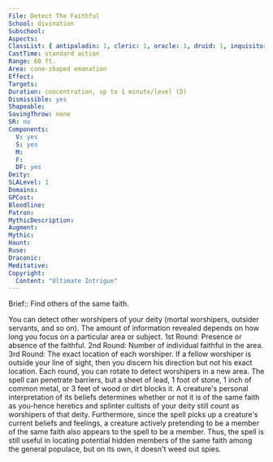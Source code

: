 ```yaml
---
File: Detect The Faithful
School: divination
Subschool: 
Aspects: 
ClassList: { antipaladin: 1, cleric: 1, oracle: 1, druid: 1, inquisitor: 1, paladin: 1, ranger: 1, shaman: 1 }
CastTime: standard action
Range: 60 ft.
Area: cone-shaped emanation
Effect: 
Targets: 
Duration: concentration, up to 1 minute/level (D)
Dismissible: yes
Shapeable: 
SavingThrow: none
SR: no
Components:
  V: yes
  S: yes
  M: 
  F: 
  DF: yes
Deity: 
SLALevel: 1
Domains: 
GPCost: 
Bloodline: 
Patron: 
MythicDescription: 
Augment: 
Mythic: 
Haunt: 
Ruse: 
Draconic: 
Meditative: 
Copyright:
  Content: "Ultimate Intrigue"
---
```

Brief:: Find others of the same faith.

You can detect other worshipers of your deity (mortal worshipers, outsider servants, and so on). The amount of information revealed depends on how long you focus on a particular area or subject.  1st Round: Presence or absence of the faithful.  2nd Round: Number of individual faithful in the area.  3rd Round: The exact location of each worshiper. If a fellow worshiper is outside your line of sight, then you discern his direction but not his exact location.  Each round, you can rotate to detect worshipers in a new area. The spell can penetrate barriers, but a sheet of lead, 1 foot of stone, 1 inch of common metal, or 3 feet of wood or dirt blocks it. A creature's personal interpretation of its beliefs determines whether or not it is of the same faith as you-hence heretics and splinter cultists of your deity still count as worshipers of that deity. Furthermore, since the spell picks up a creature's current beliefs and feelings, a creature actively pretending to be a member of the same faith also appears to the spell to be a member. Thus, the spell is still useful in locating potential hidden members of the same faith among the general populace, but on its own, it doesn't weed out spies.
